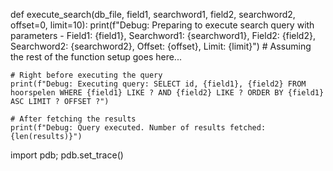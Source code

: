 def execute_search(db_file, field1, searchword1, field2, searchword2, offset=0, limit=10):
    print(f"Debug: Preparing to execute search query with parameters - Field1: {field1}, Searchword1: {searchword1}, Field2: {field2}, Searchword2: {searchword2}, Offset: {offset}, Limit: {limit}")
    # Assuming the rest of the function setup goes here...

    # Right before executing the query
    print(f"Debug: Executing query: SELECT id, {field1}, {field2} FROM hoorspelen WHERE {field1} LIKE ? AND {field2} LIKE ? ORDER BY {field1} ASC LIMIT ? OFFSET ?")

    # After fetching the results
    print(f"Debug: Query executed. Number of results fetched: {len(results)}")
import pdb; pdb.set_trace()